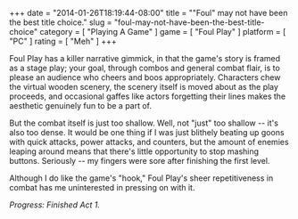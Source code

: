 +++
date = "2014-01-26T18:19:44-08:00"
title = "\"Foul\" may not have been the best title choice."
slug = "foul-may-not-have-been-the-best-title-choice"
category = [ "Playing A Game" ]
game = [ "Foul Play" ]
platform = [ "PC" ]
rating = [ "Meh" ]
+++

Foul Play has a killer narrative gimmick, in that the game's story is framed as a stage play; your goal, through combos and general combat flair, is to please an audience who cheers and boos appropriately.  Characters chew the virtual wooden scenery, the scenery itself is moved about as the play proceeds, and occasional gaffes like actors forgetting their lines makes the aesthetic genuinely fun to be a part of.

But the combat itself is just too shallow.  Well, not "just" too shallow -- it's also too dense.  It would be one thing if I was just blithely beating up goons with quick attacks, power attacks, and counters, but the amount of enemies leaping around means that there's little opportunity to stop mashing buttons.  Seriously -- my fingers were sore after finishing the first level.

Although I do like the game's "hook," Foul Play's sheer repetitiveness in combat has me uninterested in pressing on with it.

<i>Progress: Finished Act 1.</i>
